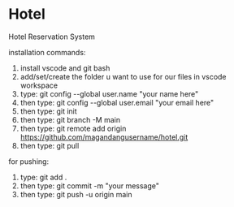 # Hotel
Hotel Reservation System



installation commands:

1. install vscode and git bash
2. add/set/create the folder u want to use for our files in vscode workspace
3. type: git config --global user.name "your name here"
4. then type: git config --global user.email "your email here"
5. then type: git init
6. then type: git branch -M main
7. then type: git remote add origin https://github.com/magandangusername/hotel.git
8. then type: git pull

for pushing:

1. type: git add .
2. then type: git commit -m "your message"
3. then type: git push -u origin main

